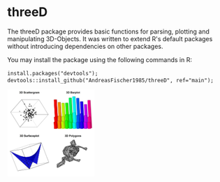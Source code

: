 # threeD
The threeD package provides basic functions for parsing, plotting and manipulating 3D-Objects. It was written to extend R's default packages without introducing dependencies on other packages.

You may install the package using the following commands in R:

```
install.packages("devtools");
devtools::install_github("AndreasFischer1985/threeD", ref="main");
```

<img src="plotsThreeD.jpg" alt="exemplary plots" style="width:200px;"/>
